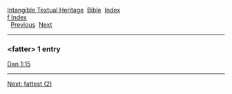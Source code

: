 [Intangible Textual Heritage](../../index)  [Bible](../index) 
[Index](index)   
[f Index](_f_)  
  [Previous](c04115)  [Next](c04117) 

------------------------------------------------------------------------

### &lt;fatter&gt; 1 entry

[Dan 1:15](../kjv/dan001.htm#015)  

------------------------------------------------------------------------

[Next: fattest (2)](c04117)
